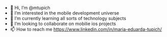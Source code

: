 - 👋 Hi, I’m @mtupich
- 👀 I’m interested in the mobile development universe 
- 🌱 I’m currently learning all sorts of technology subjects
- 💞️ I’m looking to collaborate on mobilie ios projects
- 📫 How to reach me https://www.linkedin.com/in/maria-eduarda-tupich/

<!---
mtupich/mtupich is a ✨ special ✨ repository because its `README.md` (this file) appears on your GitHub profile.
You can click the Preview link to take a look at your changes.
--->
